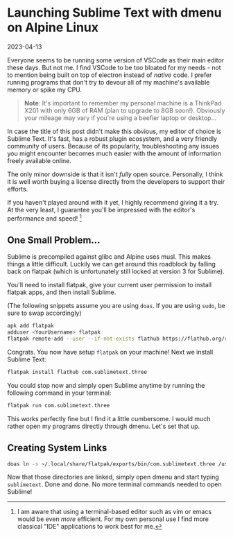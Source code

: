 # Launching Sublime Text with dmenu on Alpine Linux

2023-04-13

Everyone seems to be running some version of VSCode as their main editor these days. But not me. I find VSCode to be too bloated for my needs - not to mention being built on top of electron instead of *native* code. I prefer running programs that don't try to devour all of my machine's available memory or spike my CPU.

> **Note**: It's important to remember my personal machine is a ThinkPad X201 with only 6GB of RAM (plan to upgrade to 8GB soon!). Obviously your mileage may vary if you're using a beefier laptop or desktop...

In case the title of this post didn't make this obvious, my editor of choice is Sublime Text. It's fast, has a robust plugin ecosystem, and a very friendly community of users. Because of its popularity, troubleshooting any issues you might encounter becomes much easier with the amount of information freely available online.

The only minor downside is that it isn't *fully* open source. Personally, I think it is well worth buying a license directly from the developers to support their efforts.

If you haven't played around with it yet, I highly recommend giving it a try. At the very least, I guarantee you'll be impressed with the editor's performance and speed! [^1]

## One Small Problem...

Sublime is precompiled against glibc and Alpine uses musl. This makes things a little difficult. Luckily we can get around this roadblock by falling back on flatpak (which is unfortunately still locked at version 3 for Sublime).

You'll need to install flatpak, give your current user permission to install flatpak apps, and then install Sublime.

(The following snippets assume you are using `doas`. If you are using `sudo`, be sure to swap accordingly)

~~~sh
apk add flatpak
adduser <YourUsername> flatpak
flatpak remote-add --user --if-not-exists flathub https://flathub.org/repo/flathub.flatpakrepo
~~~

Congrats. You now have setup `flatpak` on your machine! Next we install Sublime Text:

~~~sh
flatpak install flathub com.sublimetext.three
~~~

You could stop now and simply open Sublime anytime by running the following command in your terminal:

~~~sh
flatpak run com.sublimetext.three
~~~

This works perfectly fine but I find it a little cumbersome. I would much rather open my programs directly through dmenu. Let's set that up.

## Creating System Links

~~~sh
doas ln -s ~/.local/share/flatpak/exports/bin/com.sublimetext.three /usr/bin/sublimetext
~~~

Now that those directories are linked, simply open dmenu and start typing `sublimetext`. Done and done. No more terminal commands needed to open Sublime!

[^1]: I am aware that using a terminal-based editor such as vim or emacs would be even *more* efficient. For my own personal use I find more classical "IDE" applications to work best for me.